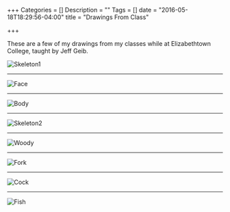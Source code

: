 +++
Categories = []
Description = ""
Tags = []
date = "2016-05-18T18:29:56-04:00"
title = "Drawings From Class"

+++

These are a few of my drawings from my classes while at Elizabethtown College, taught by Jeff Geib.

![Skeleton1](../../images/drawings/Skeleton1.jpg)

-----------------------------------------------------

![Face](../../images/drawings/Face.jpg)

-----------------------------------------------------

![Body](../../images/drawings/Body.jpg)

-----------------------------------------------------

![Skeleton2](../../images/drawings/Skeleton2.jpg)

-----------------------------------------------------

![Woody](../../images/drawings/Woody.jpg)

-----------------------------------------------------

![Fork](../../images/drawings/Fork.jpg)

-----------------------------------------------------

![Cock](../../images/drawings/Cock.jpg)

-----------------------------------------------------

![Fish](../../images/drawings/Fish.jpg)